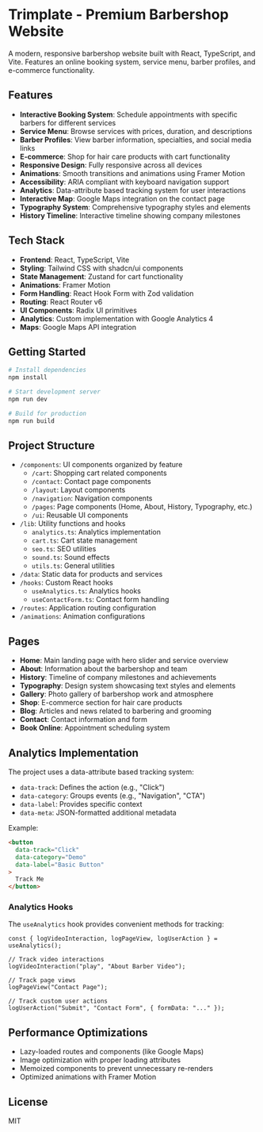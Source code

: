 # Trimplate - Premium Barbershop Website

A modern, responsive barbershop website built with React, TypeScript, and Vite. Features an online booking system, service menu, barber profiles, and e-commerce functionality.

## Features

- **Interactive Booking System**: Schedule appointments with specific barbers for different services
- **Service Menu**: Browse services with prices, duration, and descriptions
- **Barber Profiles**: View barber information, specialties, and social media links
- **E-commerce**: Shop for hair care products with cart functionality
- **Responsive Design**: Fully responsive across all devices
- **Animations**: Smooth transitions and animations using Framer Motion
- **Accessibility**: ARIA compliant with keyboard navigation support
- **Analytics**: Data-attribute based tracking system for user interactions
- **Interactive Map**: Google Maps integration on the contact page
- **Typography System**: Comprehensive typography styles and elements
- **History Timeline**: Interactive timeline showing company milestones

## Tech Stack

- **Frontend**: React, TypeScript, Vite
- **Styling**: Tailwind CSS with shadcn/ui components
- **State Management**: Zustand for cart functionality
- **Animations**: Framer Motion
- **Form Handling**: React Hook Form with Zod validation
- **Routing**: React Router v6
- **UI Components**: Radix UI primitives
- **Analytics**: Custom implementation with Google Analytics 4
- **Maps**: Google Maps API integration

## Getting Started

```bash
# Install dependencies
npm install

# Start development server
npm run dev

# Build for production
npm run build
```

## Project Structure

- `/components`: UI components organized by feature
  - `/cart`: Shopping cart related components
  - `/contact`: Contact page components
  - `/layout`: Layout components
  - `/navigation`: Navigation components
  - `/pages`: Page components (Home, About, History, Typography, etc.)
  - `/ui`: Reusable UI components
- `/lib`: Utility functions and hooks
  - `analytics.ts`: Analytics implementation
  - `cart.ts`: Cart state management
  - `seo.ts`: SEO utilities
  - `sound.ts`: Sound effects
  - `utils.ts`: General utilities
- `/data`: Static data for products and services
- `/hooks`: Custom React hooks
  - `useAnalytics.ts`: Analytics hooks
  - `useContactForm.ts`: Contact form handling
- `/routes`: Application routing configuration
- `/animations`: Animation configurations

## Pages

- **Home**: Main landing page with hero slider and service overview
- **About**: Information about the barbershop and team
- **History**: Timeline of company milestones and achievements
- **Typography**: Design system showcasing text styles and elements
- **Gallery**: Photo gallery of barbershop work and atmosphere
- **Shop**: E-commerce section for hair care products
- **Blog**: Articles and news related to barbering and grooming
- **Contact**: Contact information and form
- **Book Online**: Appointment scheduling system

## Analytics Implementation

The project uses a data-attribute based tracking system:

- `data-track`: Defines the action (e.g., "Click")
- `data-category`: Groups events (e.g., "Navigation", "CTA")
- `data-label`: Provides specific context
- `data-meta`: JSON-formatted additional metadata

Example:
```html
<button 
  data-track="Click" 
  data-category="Demo" 
  data-label="Basic Button"
>
  Track Me
</button>
```

### Analytics Hooks

The `useAnalytics` hook provides convenient methods for tracking:

```tsx
const { logVideoInteraction, logPageView, logUserAction } = useAnalytics();

// Track video interactions
logVideoInteraction("play", "About Barber Video");

// Track page views
logPageView("Contact Page");

// Track custom user actions
logUserAction("Submit", "Contact Form", { formData: "..." });
```

## Performance Optimizations

- Lazy-loaded routes and components (like Google Maps)
- Image optimization with proper loading attributes
- Memoized components to prevent unnecessary re-renders
- Optimized animations with Framer Motion

## License

MIT
